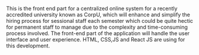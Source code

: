 
 This is the front end part for a centralized online system for a recently accredited university known as CorpU, which will enhance and simplify the hiring process for sessional staff each semester which could be quite hectic for permanent staff to manage due to the complexity and time-consuming process involved.
The front-end part of the application will handle the user interface and user experience. 
HTML, CSS,JS and React JS are using for this development.
